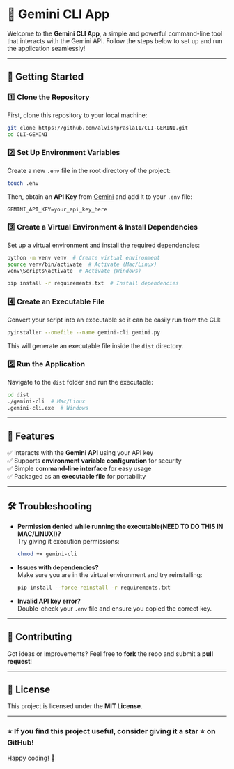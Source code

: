 # 🌟 Gemini CLI App

Welcome to the **Gemini CLI App**, a simple and powerful command-line tool that interacts with the Gemini API. Follow the steps below to set up and run the application seamlessly!

---

## 🚀 Getting Started

### 1️⃣ Clone the Repository
First, clone this repository to your local machine:

```bash
git clone https://github.com/alvishprasla11/CLI-GEMINI.git
cd CLI-GEMINI
```

### 2️⃣ Set Up Environment Variables
Create a new `.env` file in the root directory of the project:

```bash
touch .env
```

Then, obtain an **API Key** from [Gemini](https://gemini.google.com) and add it to your `.env` file:

```
GEMINI_API_KEY=your_api_key_here
```

### 3️⃣ Create a Virtual Environment & Install Dependencies
Set up a virtual environment and install the required dependencies:

```bash
python -m venv venv  # Create virtual environment
source venv/bin/activate  # Activate (Mac/Linux)
venv\Scripts\activate  # Activate (Windows)

pip install -r requirements.txt  # Install dependencies
```

### 4️⃣ Create an Executable File
Convert your script into an executable so it can be easily run from the CLI:

```bash
pyinstaller --onefile --name gemini-cli gemini.py
```

This will generate an executable file inside the `dist` directory.

### 5️⃣ Run the Application
Navigate to the `dist` folder and run the executable:

```bash
cd dist
./gemini-cli  # Mac/Linux
.gemini-cli.exe  # Windows
```

---

## 🎯 Features
✅ Interacts with the **Gemini API** using your API key  
✅ Supports **environment variable configuration** for security  
✅ Simple **command-line interface** for easy usage  
✅ Packaged as an **executable file** for portability  

---

## 🛠 Troubleshooting

- **Permission denied while running the executable(NEED TO DO THIS IN MAC/LINUX!)?**  
  Try giving it execution permissions:
  ```bash
  chmod +x gemini-cli
  ```

- **Issues with dependencies?**  
  Make sure you are in the virtual environment and try reinstalling:
  ```bash
  pip install --force-reinstall -r requirements.txt
  ```

- **Invalid API key error?**  
  Double-check your `.env` file and ensure you copied the correct key.

---

## 🤝 Contributing
Got ideas or improvements? Feel free to **fork** the repo and submit a **pull request**!

---

## 📜 License
This project is licensed under the **MIT License**.

---

### ⭐ If you find this project useful, consider giving it a star ⭐ on GitHub!

Happy coding! 🚀

